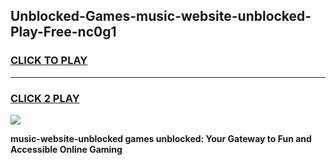 
## Unblocked-Games-music-website-unblocked-Play-Free-nc0g1
<h3>
<a href="https://premium76.site?title=music-website-unblocked&ref=20M">CLICK TO PLAY</a></h3>
<hr>

<h3>
<a href="https://premium76.site?title=music-website-unblocked&ref=20M">CLICK 2 PLAY</a>
  
</h3>

<a href="https://premium76.site?title=music-website-unblocked&ref=19M"><img src="https://clearcache.store/games.png"></a>


**music-website-unblocked games unblocked: Your Gateway to Fun and Accessible Online Gaming**
